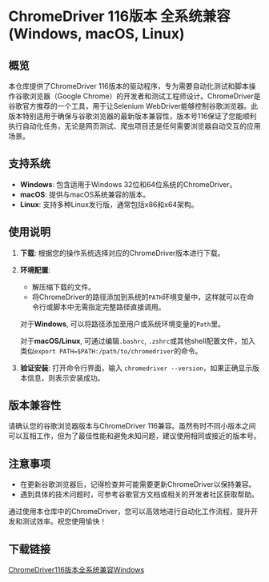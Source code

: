 # ChromeDriver 116版本 全系统兼容 (Windows, macOS, Linux)

## 概览

本仓库提供了ChromeDriver 116版本的驱动程序，专为需要自动化测试和脚本操作谷歌浏览器（Google Chrome）的开发者和测试工程师设计。ChromeDriver是谷歌官方推荐的一个工具，用于让Selenium WebDriver能够控制谷歌浏览器。此版本特别适用于确保与谷歌浏览器的最新版本兼容性，版本号116保证了您能顺利执行自动化任务，无论是网页测试、爬虫项目还是任何需要浏览器自动交互的应用场景。

## 支持系统

- **Windows**: 包含适用于Windows 32位和64位系统的ChromeDriver。
- **macOS**: 提供与macOS系统兼容的版本。
- **Linux**: 支持多种Linux发行版，通常包括x86和x64架构。

## 使用说明

1. **下载**: 根据您的操作系统选择对应的ChromeDriver版本进行下载。
2. **环境配置**:
   - 解压缩下载的文件。
   - 将ChromeDriver的路径添加到系统的`PATH`环境变量中，这样就可以在命令行或脚本中无需指定完整路径直接调用。
   
   对于**Windows**, 可以将路径添加至用户或系统环境变量的`Path`里。
   
   对于**macOS/Linux**, 可通过编辑`.bashrc`, `.zshrc`或其他shell配置文件，加入类似`export PATH=$PATH:/path/to/chromedriver`的命令。
   
3. **验证安装**: 打开命令行界面，输入 `chromedriver --version`，如果正确显示版本信息，则表示安装成功。

## 版本兼容性

请确认您的谷歌浏览器版本与ChromeDriver 116兼容。虽然有时不同小版本之间可以互相工作，但为了最佳性能和避免未知问题，建议使用相同或接近的版本号。

## 注意事项

- 在更新谷歌浏览器后，记得检查并可能需要更新ChromeDriver以保持兼容。
- 遇到具体的技术问题时，可参考谷歌官方文档或相关的开发者社区获取帮助。

通过使用本仓库中的ChromeDriver，您可以高效地进行自动化工作流程，提升开发和测试效率。祝您使用愉快！

## 下载链接

[ChromeDriver116版本全系统兼容Windows](https://pan.quark.cn/s/e9735168c687)